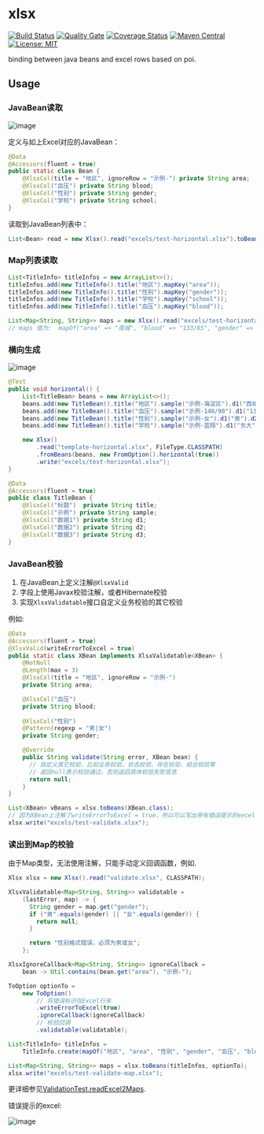 # xlsx

[![Build Status](https://travis-ci.org/gobars/xlsx.svg?branch=master)](https://travis-ci.org/gobars/xlsx)
[![Quality Gate](https://sonarcloud.io/api/project_badges/measure?project=com.github.gobars%3Axlsx&metric=alert_status)](https://sonarcloud.io/dashboard/index/com.github.gobars%3Axlsx)
[![Coverage Status](https://coveralls.io/repos/github/gobars/xlsx/badge.svg?branch=master)](https://coveralls.io/github/gobars/xlsx?branch=master)
[![Maven Central](https://maven-badges.herokuapp.com/maven-central/com.github.gobars/xlsx/badge.svg?style=flat-square)](https://maven-badges.herokuapp.com/maven-central/com.github.gobars/xlsx/)
[![License: MIT](https://img.shields.io/badge/License-MIT-yellow.svg)](https://opensource.org/licenses/MIT)

binding between java beans and excel rows based on poi.

## Usage

### JavaBean读取

![image](https://user-images.githubusercontent.com/1940588/85396427-51265a80-b584-11ea-8ddf-c6bf39c5ed2b.png)

定义与如上Excel对应的JavaBean：

```java
@Data
@Accessors(fluent = true)
public static class Bean {
    @XlsxCol(title = "地区", ignoreRow = "示例-") private String area;
    @XlsxCol("血压") private String blood;
    @XlsxCol("性别") private String gender;
    @XlsxCol("学校") private String school;
}
```

读取到JavaBean列表中：

```java
List<Bean> read = new Xlsx().read("excels/test-horizontal.xlsx").toBeans(Bean.class);
```

### Map列表读取

```java
List<TitleInfo> titleInfos = new ArrayList<>();
titleInfos.add(new TitleInfo().title("地区").mapKey("area"));
titleInfos.add(new TitleInfo().title("性别").mapKey("gender"));
titleInfos.add(new TitleInfo().title("学校").mapKey("school"));
titleInfos.add(new TitleInfo().title("血压").mapKey("blood"));

List<Map<String, String>> maps = new Xlsx().read("excels/test-horizontal.xlsx").toBeans(titleInfos);
// maps 值为:  mapOf("area" => "南城", "blood" => "133/85", "gender" => "未知", "school" => "北大"));
```

### 横向生成

![image](https://user-images.githubusercontent.com/1940588/85288833-f8de5280-b4c8-11ea-80e1-8526ea61e58b.png)

```java
@Test
public void horizontal() {
    List<TitleBean> beans = new ArrayList<>();
    beans.add(new TitleBean().title("地区").sample("示例-海淀区").d1("西城").d2("东城").d3("南城"));
    beans.add(new TitleBean().title("血压").sample("示例-140/90").d1("135/90").d2("140/95").d3("133/85"));
    beans.add(new TitleBean().title("性别").sample("示例-女").d1("男").d2("女").d3("未知"));
    beans.add(new TitleBean().title("学校").sample("示例-蓝翔").d1("东大").d2("西大").d3("北大"));

    new Xlsx()
        .read("template-horizontal.xlsx", FileType.CLASSPATH)
        .fromBeans(beans, new FromOption().horizontal(true))
        .write("excels/test-horizontal.xlsx");
}

@Data
@Accessors(fluent = true)
public class TitleBean {
    @XlsxCol("标题")  private String title;
    @XlsxCol("示例") private String sample;
    @XlsxCol("数据1") private String d1;
    @XlsxCol("数据2") private String d2;
    @XlsxCol("数据3") private String d3;
}
```

### JavaBean校验

1. 在JavaBean上定义注解`@XlsxValid`
1. 字段上使用Javax校验注解，或者Hibernate校验
1. 实现`XlsxValidatable`接口自定义业务校验的其它校验

例如:

```java
@Data
@Accessors(fluent = true)
@XlsxValid(writeErrorToExcel = true)
public static class XBean implements XlsxValidatable<XBean> {
    @NotNull
    @Length(max = 3)
    @XlsxCol(title = "地区", ignoreRow = "示例-")
    private String area;

    @XlsxCol("血压")
    private String blood;
    
    @XlsxCol("性别")
    @Pattern(regexp = "男|女")
    private String gender;

    @Override
    public String validate(String error, XBean bean) {
      // 自定义其它校验，比如业务校验，状态校验、存在校验、组合校验等
      // 返回null表示校验通过，否则返回具体校验失败信息
      return null;
    }
}
```

```java
List<XBean> vBeans = xlsx.toBeans(XBean.class);
// 因为XBean上注解了writeErrorToExcel = true，所以可以写出带有错误提示的excel
xlsx.write("excels/test-validate.xlsx"); 
```

### 读出到Map的校验

由于Map类型，无法使用注解，只能手动定义回调函数，例如.

```java
Xlsx xlsx = new Xlsx().read("validate.xlsx", CLASSPATH);

XlsxValidatable<Map<String, String>> validatable =
    (lastError, map) -> {
      String gender = map.get("gender");
      if ("男".equals(gender) || "女".equals(gender)) {
        return null;
      }

      return "性别格式错误，必须为男或女";
    };

XlsxIgnoreCallback<Map<String, String>> ignoreCallback =
    bean -> Util.contains(bean.get("area"), "示例-");

ToOption optionTo =
    new ToOption()
        // 将错误标识在Excel行末
        .writeErrorToExcel(true)
        .ignoreCallback(ignoreCallback)
        // 校验回调
        .validatable(validatable);

List<TitleInfo> titleInfos =
    TitleInfo.create(mapOf("地区", "area", "性别", "gender", "血压", "blood"));

List<Map<String, String>> maps = xlsx.toBeans(titleInfos, optionTo);
xlsx.write("excels/test-validate-map.xlsx");
```

更详细参见[ValidationTest.readExcel2Maps](src/test/java/com/github/gobars/xlsx/ValidateTest.java).

错误提示的excel:

![image](https://user-images.githubusercontent.com/1940588/85397426-1b827100-b586-11ea-9c59-cfa7c140078b.png)
